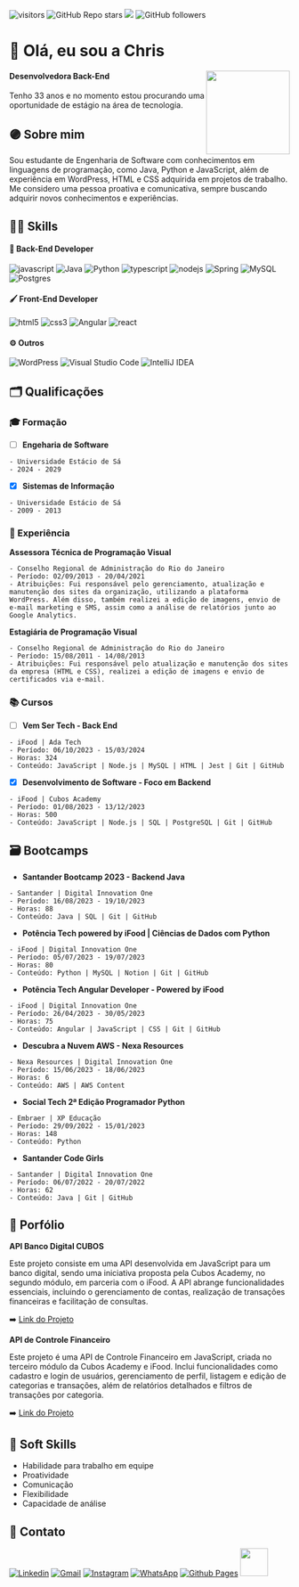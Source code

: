 ![visitors](https://visitor-badge.laobi.icu/badge?page_id=christianebs.curriculo) ![GitHub Repo stars](https://img.shields.io/github/stars/christianebs/curriculo) ![](https://komarev.com/ghpvc/?username=christianebs&color=CC6699) ![GitHub followers](https://img.shields.io/github/followers/christianebs?label=Follow&style=social)

# :purple_heart: Olá, eu sou a Chris

<img src="https://github.com/christianebs/christianebs/assets/108686840/1003d6c2-7574-4104-a392-ab6b2713cff2" width="150px" align="right" >

#### Desenvolvedora Back-End
Tenho 33 anos e no momento estou procurando uma oportunidade de estágio na área de tecnologia.

## :purple_circle: Sobre mim

Sou estudante de Engenharia de Software com conhecimentos em linguagens de programação, como Java, Python e JavaScript, além de experiência em WordPress, HTML e CSS adquirida em projetos de trabalho. Me considero uma pessoa proativa e comunicativa, sempre buscando adquirir novos conhecimentos e experiências.

## :woman_mechanic: Skills

#### :wrench: Back-End Developer

![javascript](https://img.shields.io/badge/JavaScript-0D1117?style=for-the-badge&logo=javascript&logoColor=23323330) ![Java](https://img.shields.io/badge/java-0D1117.svg?style=for-the-badge&logo=openjdk&logoColor=%23ED8B00) ![Python](https://img.shields.io/badge/python-0D1117?style=for-the-badge&logo=python&logoColor=3670A0) ![typescript](https://img.shields.io/badge/TypeScript-0D1117?style=for-the-badge&logo=typescript&logoColor=007ACC) ![nodejs](https://img.shields.io/badge/Node%20js-0D1117?style=for-the-badge&logo=nodedotjs&logoColor=339933) ![Spring](https://img.shields.io/badge/spring-0D1117.svg?style=for-the-badge&logo=spring&logoColor=%236DB33F) ![MySQL](https://img.shields.io/badge/mysql-0D1117.svg?style=for-the-badge&logo=mysql&logoColor=%2300f) ![Postgres](https://img.shields.io/badge/postgres-0D1117.svg?style=for-the-badge&logo=postgresql&logoColor=%23316192)

#### :paintbrush: Front-End Developer

![html5](https://img.shields.io/badge/HTML5-0D1117?style=for-the-badge&logo=html5&logoColor=E34F26) ![css3](https://img.shields.io/badge/CSS3-0D1117?style=for-the-badge&logo=css3&logoColor=1572B6) ![Angular](https://img.shields.io/badge/angular-0D1117.svg?style=for-the-badge&logo=angular&logoColor=%23DD0031) ![react](https://img.shields.io/badge/React-0D1117?style=for-the-badge&logo=react&logoColor=2320232a)

#### :gear: Outros

![WordPress](https://img.shields.io/badge/WordPress-0D1117.svg?style=for-the-badge&logo=WordPress&logoColor=%23117AC9) ![Visual Studio Code](https://img.shields.io/badge/Visual%20Studio%20Code-0D1117.svg?style=for-the-badge&logo=visual-studio-code&logoColor=0078d7) ![IntelliJ IDEA](https://img.shields.io/badge/IntelliJIDEA-0D1117.svg?style=for-the-badge&logo=intellij-idea&logoColor=white)

## :card_index_dividers: Qualificações

### :mortar_board: Formação

- [ ] **Engeharia de Software**

```
- Universidade Estácio de Sá
- 2024 - 2029
```

- [x]  **Sistemas de Informação**

```
- Universidade Estácio de Sá
- 2009 - 2013
```

### :briefcase: Experiência

**Assessora Técnica de Programação Visual** 

```
- Conselho Regional de Administração do Rio do Janeiro
- Período: 02/09/2013 - 20/04/2021
- Atribuições: Fui responsável pelo gerenciamento, atualização e manutenção dos sites da organização, utilizando a plataforma WordPress. Além disso, também realizei a edição de imagens, envio de e-mail marketing e SMS, assim como a análise de relatórios junto ao Google Analytics.
```

**Estagiária de Programação Visual**

```
- Conselho Regional de Administração do Rio do Janeiro
- Período: 15/08/2011 - 14/08/2013
- Atribuições: Fui responsável pelo atualização e manutenção dos sites da empresa (HTML e CSS), realizei a edição de imagens e envio de certificados via e-mail.
```

### :books: Cursos

- [ ] **Vem Ser Tech - Back End** 

```
- iFood | Ada Tech
- Período: 06/10/2023 - 15/03/2024
- Horas: 324
- Conteúdo: JavaScript | Node.js | MySQL | HTML | Jest | Git | GitHub
```

- [x] **Desenvolvimento de Software - Foco em Backend**

```
- iFood | Cubos Academy
- Período: 01/08/2023 - 13/12/2023
- Horas: 500
- Conteúdo: JavaScript | Node.js | SQL | PostgreSQL | Git | GitHub
```

## :card_file_box: Bootcamps

- **Santander Bootcamp 2023 - Backend Java**

```
- Santander | Digital Innovation One
- Período: 16/08/2023 - 19/10/2023
- Horas: 88
- Conteúdo: Java | SQL | Git | GitHub
```

- **Potência Tech powered by iFood | Ciências de Dados com Python**

```
- iFood | Digital Innovation One
- Período: 05/07/2023 - 19/07/2023
- Horas: 80
- Conteúdo: Python | MySQL | Notion | Git | GitHub
```

- **Potência Tech Angular Developer - Powered by iFood**

```
- iFood | Digital Innovation One
- Período: 26/04/2023 - 30/05/2023
- Horas: 75
- Conteúdo: Angular | JavaScript | CSS | Git | GitHub
```

- **Descubra a Nuvem AWS - Nexa Resources**

```
- Nexa Resources | Digital Innovation One
- Período: 15/06/2023 - 18/06/2023
- Horas: 6
- Conteúdo: AWS | AWS Content
```

- **Social Tech 2ª Edição Programador Python**

```
- Embraer | XP Educação
- Período: 29/09/2022 - 15/01/2023
- Horas: 148
- Conteúdo: Python
```

- **Santander Code Girls**

```
- Santander | Digital Innovation One
- Período: 06/07/2022 - 20/07/2022
- Horas: 62
- Conteúdo: Java | Git | GitHub
```

## :card_index: Porfólio

**API Banco Digital CUBOS**

Este projeto consiste em uma API desenvolvida em JavaScript para um banco digital, sendo uma iniciativa proposta pela Cubos Academy, no segundo módulo, em parceria com o iFood. A API abrange funcionalidades essenciais, incluindo o gerenciamento de contas, realização de transações financeiras e facilitação de consultas.

:arrow_right: [Link do Projeto](https://github.com/christianebs/js-banco-digital-cubos)

**API de Controle Financeiro**

Este projeto é uma API de Controle Financeiro em JavaScript, criada no terceiro módulo da Cubos Academy e iFood. Inclui funcionalidades como cadastro e login de usuários, gerenciamento de perfil, listagem e edição de categorias e transações, além de relatórios detalhados e filtros de transações por categoria.

:arrow_right: [Link do Projeto](https://github.com/christianebs/js-controle-financeiro-dindin)


## :raising_hand: Soft Skills

- Habilidade para trabalho em equipe
- Proatividade
- Comunicação
- Flexibilidade
- Capacidade de análise

## :iphone: Contato

[![Linkedin](https://img.shields.io/badge/LinkedIn-0D1117?style=for-the-badge&logo=linkedin&logoColor=0077B5)](https://linkedin.com/in/christiane-barbosa/) [![Gmail](https://img.shields.io/badge/Gmail-0D1117?style=for-the-badge&logo=gmail&logoColor=D14836)](mailto:christianebs90@gmail.com) [![Instagram](https://img.shields.io/badge/Instagram-0D1117?style=for-the-badge&logo=instagram&logoColor=E4405F)](https://instagram.com/christianebs90/) [![WhatsApp](https://img.shields.io/badge/WhatsApp-0D1117?style=for-the-badge&logo=whatsapp&logoColor=25D366)](https://wa.me/5521988425611) [![Github Pages](https://img.shields.io/badge/Curriculo-0D1117?style=for-the-badge&logo=github&logoColor=CC6699)](https://christianebs.github.io/curriculo/) <img width="50px" src="https://user-images.githubusercontent.com/108686840/203427027-a4b0e180-b92f-4c58-9fc6-ff3d9da7c05b.gif">
